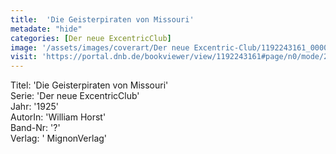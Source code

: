 ```yaml
---
title:  'Die Geisterpiraten von Missouri'
metadate: "hide"
categories: [Der neue ExcentricClub]
image: '/assets/images/coverart/Der neue Excentric-Club/1192243161_00000010.jpg'
visit: 'https://portal.dnb.de/bookviewer/view/1192243161#page/n0/mode/2up'
---
```

Titel: 'Die Geisterpiraten von Missouri' <br>
Serie: 'Der neue ExcentricClub' <br>
Jahr: '1925' <br>
AutorIn: 'William Horst' <br>
Band-Nr: '?' <br>
Verlag: ' MignonVerlag'